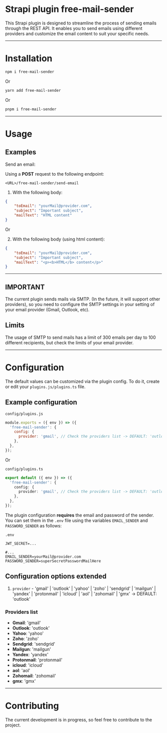 # Strapi plugin free-mail-sender

This Strapi plugin is designed to streamline the process of sending emails through the REST API. It enables you to send emails using different providers and customize the email content to suit your specific needs.

---

# Installation

```sh
npm i free-mail-sender
```

Or

```sh
yarn add free-mail-sender
```

Or

```sh
pnpm i free-mail-sender
```

---

# Usage

## Examples

Send an email:

Using a **POST** request to the following endpoint:

```
<URL>/free-mail-sender/send-email
```

1. With the following body:

```json
{
    "toEmail": "yourMail@provider.com",
    "subject": "Important subject",
    "mailText": "HTML content"
}
```

Or

2. With the following body (using html content):

```json
{
    "toEmail": "yourMail@provider.com",
    "subject": "Important subject",
    "mailText": "<p><b>HTML</b> content</p>"
}
```

---

## IMPORTANT
The current plugin sends mails vía SMTP. (In the future, it will support other providers), so you need to configure the SMTP settings in your setting of your email provider (Gmail, Outlook, etc).

## Limits
The usage of SMTP to send mails has a limit of 300 emails per day to 100 different recipients, but check the limits of your email provider.

---

# Configuration
The default values can be customized via the plugin config. To do it, create or edit your `plugins.js/plugins.ts` file.

## Example configuration

`config/plugins.js`

```js
module.exports = ({ env }) => ({
  'free-mail-sender': {
    config: {
      provider: 'gmail', // Check the providers list -> DEFAULT: 'outlook'
    },
  },
});
```

Or

`config/plugins.ts`

```ts
export default ({ env }) => ({
  'free-mail-sender': {
    config: {
      provider: 'gmail', // Check the providers list -> DEFAULT: 'outlook'
    },
  },
});
```

The plugin configuration **requires** the email and password of the sender. You can set them in the `.env` file using the variables `EMAIL_SENDER` and `PASSWORD_SENDER` as follows:

`.env`
```env
JWT_SECRET=...

#...
EMAIL_SENDER=yourMail@provider.com
PASSWORD_SENDER=superSecretPasswordMailHere
```

## Configuration options extended
1. `provider` - 'gmail' | 'outlook' | 'yahoo' | 'zoho' | 'sendgrid' | 'mailgun' | 'yandex' | 'protonmail' | 'icloud' | 'aol' | 'zohomail' | 'gmx' -> DEFAULT: 'outlook'

### Providers list
- **Gmail**: 'gmail'
- **Outlook**: 'outlook'
- **Yahoo**: 'yahoo'
- **Zoho**: 'zoho'
- **Sendgrid**: 'sendgrid'
- **Mailgun**: 'mailgun'
- **Yandex**: 'yandex'
- **Protonmail**: 'protonmail'
- **icloud**: 'icloud'
- **aol**: 'aol'
- **Zohomail**: 'zohomail'
- **gmx**: 'gmx'

---

# Contributing
The current development is in progress, so feel free to contribute to the project.
